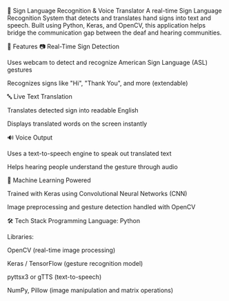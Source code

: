 🤟 Sign Language Recognition & Voice Translator
A real-time Sign Language Recognition System that detects and translates hand signs into text and speech. Built using Python, Keras, and OpenCV, this application helps bridge the communication gap between the deaf and hearing communities.

📌 Features
📷 Real-Time Sign Detection

Uses webcam to detect and recognize American Sign Language (ASL) gestures

Recognizes signs like "Hi", "Thank You", and more (extendable)

🔤 Live Text Translation

Translates detected sign into readable English

Displays translated words on the screen instantly

🔊 Voice Output

Uses a text-to-speech engine to speak out translated text

Helps hearing people understand the gesture through audio

🤖 Machine Learning Powered

Trained with Keras using Convolutional Neural Networks (CNN)

Image preprocessing and gesture detection handled with OpenCV

🛠 Tech Stack
Programming Language: Python

Libraries:

OpenCV (real-time image processing)

Keras / TensorFlow (gesture recognition model)

pyttsx3 or gTTS (text-to-speech)

NumPy, Pillow (image manipulation and matrix operations)
